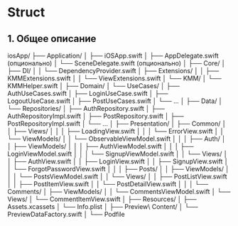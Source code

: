 #  Struct

## 1. Общее описание 

iosApp/
├── Application/
│   ├── iOSApp.swift
│   ├── AppDelegate.swift (опционально)
│   └── SceneDelegate.swift (опционально)
│
├── Core/
│   ├── DI/
│   │   └── DependencyProvider.swift
│   ├── Extensions/
│   │   ├── KMMExtensions.swift
│   │   └── ViewExtensions.swift
│   └── KMM/
│       └── KMMHelper.swift
│
├── Domain/
│   └── UseCases/
│       ├── AuthUseCases.swift
│       ├── LoginUseCase.swift
│       ├── LogoutUseCase.swift
│       ├── PostUseCases.swift
│       └── ...
│
├── Data/
│   └── Repositories/
│       ├── AuthRepository.swift
│       ├── AuthRepositoryImpl.swift
│       ├── PostRepository.swift
│       ├── PostRepositoryImpl.swift
│       └── ...
│
├── Presentation/
│   ├── Common/
│   │   ├── Views/
│   │   │   ├── LoadingView.swift
│   │   │   └── ErrorView.swift
│   │   └── ViewModels/
│   │       └── ObservableViewModel.swift
│   │
│   ├── Auth/
│   │   ├── ViewModels/
│   │   │   ├── AuthViewModel.swift
│   │   │   ├── LoginViewModel.swift
│   │   │   └── SignupViewModel.swift
│   │   └── Views/
│   │       ├── AuthView.swift
│   │       ├── LoginView.swift
│   │       ├── SignupView.swift
│   │       └── ForgotPasswordView.swift
│   │
│   ├── Posts/
│   │   ├── ViewModels/
│   │   │   └── PostsViewModel.swift
│   │   └── Views/
│   │       ├── PostListView.swift
│   │       ├── PostItemView.swift
│   │       └── PostDetailView.swift
│   │
│   └── Comments/
│       ├── ViewModels/
│       │   └── CommentsViewModel.swift
│       └── Views/
│           └── CommentItemView.swift
│
├── Resources/
│   ├── Assets.xcassets
│   └── Info.plist
│
├── Preview\ Content/
│   └── PreviewDataFactory.swift
│
└── Podfile


